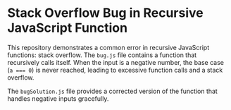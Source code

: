 # Stack Overflow Bug in Recursive JavaScript Function

This repository demonstrates a common error in recursive JavaScript functions: stack overflow.  The `bug.js` file contains a function that recursively calls itself. When the input is a negative number, the base case (`a === 0`) is never reached, leading to excessive function calls and a stack overflow.

The `bugSolution.js` file provides a corrected version of the function that handles negative inputs gracefully.